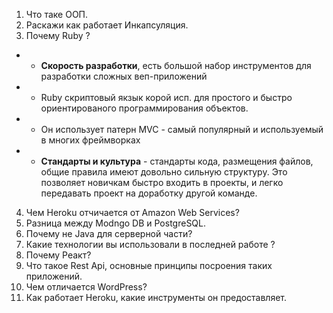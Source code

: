 1. Что таке ООП. 
2. Раскажи как работает Инкапсуляция.
3. Почему Ruby ?
- - __Скорость разработки__, есть большой набор инструментов для разработки сложных веп-приложений
- - Ruby скриптовый якзык корой исп. для простого и быстро ориентированого программирования объектов. 
- - Он использует патерн MVC - самый популярный и используемый в многих фреймворках 
- - __Стандарты и культура__ - стандарты кода, размещения файлов, общие правила имеют довольно сильную структуру. Это позволяет новичкам быстро входить в проекты, и легко передавать проект на доработку другой команде. 
4. Чем Heroku отчичается от Amazon  Web Services?
5. Разница между Modngo DB и PostgreSQL. 
6. Почему не Java для серверной части?
7. Какие технологии вы использовали в последней работе ?
8. Почему Реакт?
9. Что такое Rest Api, основные принципы посроения таких приложений. 
10. Чем отличается WordPress? 
11. Как работает Heroku, какие инструменты он предоставляет. 